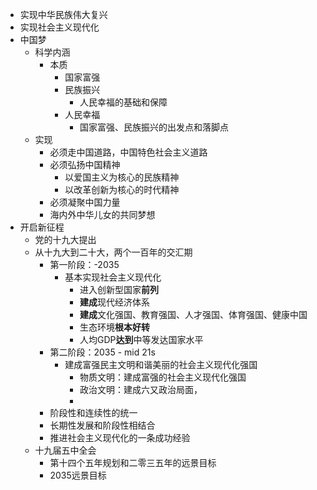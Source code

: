- 实现中华民族伟大复兴
- 实现社会主义现代化
- 中国梦
	- 科学内涵
		- 本质
			- 国家富强
			- 民族振兴
				- 人民幸福的基础和保障
			- 人民幸福
				- 国家富强、民族振兴的出发点和落脚点
	- 实现
		- 必须走中国道路，中国特色社会主义道路
		- 必须弘扬中国精神
			- 以爱国主义为核心的民族精神
			- 以改革创新为核心的时代精神
		- 必须凝聚中国力量
		- 海内外中华儿女的共同梦想
- 开启新征程
	- 党的十九大提出
	- 从十九大到二十大，两个一百年的交汇期
		- 第一阶段：-2035
			- 基本实现社会主义现代化
				- 进入创新型国家**前列**
				- **建成**现代经济体系
				- **建成**文化强国、教育强国、人才强国、体育强国、健康中国
				- 生态环境**根本好转**
				- 人均GDP**达到**中等发达国家水平
		- 第二阶段：2035 - mid 21s
			- 建成富强民主文明和谐美丽的社会主义现代化强国
				- 物质文明：建成富强的社会主义现代化强国
				- 政治文明：建成六又政治局面，
				-
		- 阶段性和连续性的统一
		- 长期性发展和阶段性相结合
		- 推进社会主义现代化的一条成功经验
	- 十九届五中全会
		- 第十四个五年规划和二零三五年的远景目标
		- 2035远景目标